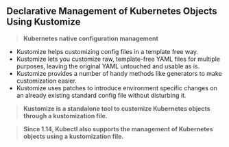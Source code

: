 ## Declarative Management of Kubernetes Objects Using Kustomize 

> **Kubernetes native configuration management**

* Kustomize helps customizing config files in a template free way.
* Kustomize lets you customize raw, template-free YAML files for multiple purposes, leaving the original YAML untouched and usable as is.
* Kustomize provides a number of handy methods like generators to make customization easier.
* Kustomize uses patches to introduce environment specific changes on an already existing standard config file without disturbing it.

> **Kustomize is a standalone tool to customize Kubernetes objects through a kustomization file.**

> **Since 1.14, Kubectl also supports the management of Kubernetes objects using a kustomization file.** 

